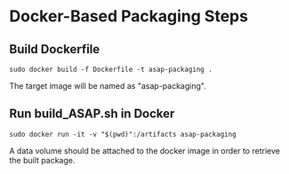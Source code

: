 # Docker-Based Packaging Steps

## Build Dockerfile
```shell script
sudo docker build -f Dockerfile -t asap-packaging .
```
The target image will be named as "asap-packaging".

## Run build_ASAP.sh in Docker
```shell script
sudo docker run -it -v "$(pwd)":/artifacts asap-packaging
```
A data volume should be attached to the docker image in order to retrieve
the built package.
